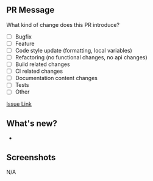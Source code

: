 ## PR Message
What kind of change does this PR introduce?

* [ ] Bugfix
* [ ] Feature
* [ ] Code style update (formatting, local variables)
* [ ] Refactoring (no functional changes, no api changes)
* [ ] Build related changes
* [ ] CI related changes
* [ ] Documentation content changes
* [ ] Tests
* [ ] Other

[Issue Link](https://github.com/codexjr-dev/sinavez-frontend/issues)

## What's new?
- 

## Screenshots
N/A
